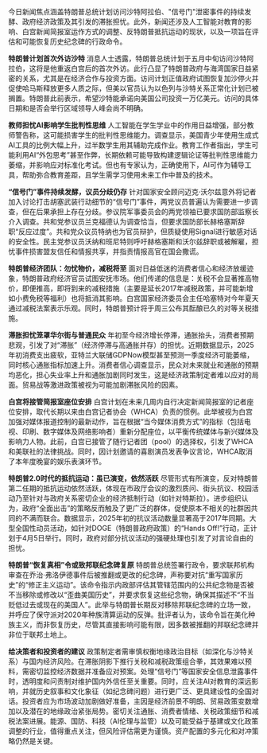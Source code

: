 今日新闻焦点涵盖特朗普总统计划访问沙特阿拉伯、"信号门"泄密事件的持续发酵、政府经济政策及其引发的滞胀担忧。此外，新闻还涉及人工智能对教育的影响、白宫新闻简报室运作方式的调整、反特朗普抵抗运动的现状，以及一项旨在评估和可能恢复历史纪念碑的行政命令。

**特朗普计划首次外访沙特**
消息人士透露，特朗普总统计划于五月中旬访问沙特阿拉伯，这将是他重返白宫后的首次外访。此行凸显了特朗普政府与海湾国家日益紧密的关系，尤其是在经济合作与投资方面。访问计划正值政府试图恢复加沙停火并促使哈马斯释放更多人质之际，但美以官员认为以色列与沙特关系正常化计划已被搁置。特朗普此前表示，希望沙特能承诺向美国公司投资一万亿美元。访问的具体日期和是否会举行区域领导人峰会尚不明确。

**教师担忧AI影响学生批判性思维**
人工智能在学生学业中的作用日益增强，部分教师警告称，这可能损害学生的批判性思维能力。调查显示，美国青少年使用生成式AI工具的比例大幅上升，过半数学生用其辅助完成作业。教育工作者指出，学生可能利用AI“外包思考”甚至作弊，长期依赖可能导致构建逻辑论证等批判性思维能力萎缩，并影响应对标准化考试。但也有专家认为，正确使用下，AI可作为辅导工具，帮助弥合教育差距，且学生需学习使用未来工作中普及的技术。

**“信号门”事件持续发酵，议员分歧仍存**
针对国家安全顾问迈克·沃尔兹意外将记者加入讨论打击胡塞武装行动细节的“信号门”事件，两党议员普遍认为需要进一步调查，但在后果承担上存在分歧。参议院军事委员会的两党领袖已要求国防部监察长介入调查。共和党参议员兰克福德认为调查恰当，但要求国防部长赫格塞斯辞职“反应过度”。共和党众议员特纳也为官员辩护，但质疑使用Signal进行敏感对话的安全性。民主党参议员沃纳和班尼特则呼吁赫格塞斯和沃尔兹辞职或被解雇，担忧事件损害盟友信任和情报共享，并指责情报高官在国会撒谎。

**特朗普经济团队：勿忧物价，减税将至**
面对日益低迷的消费者信心和经济放缓迹象，特朗普政府经济官员试图安抚市场。他们传递的信息是：关税不会显著推高物价，即便推高，即将到来的减税措施（主要是延长2017年减税政策，并可能新增如小费免税等福利）也将抵消其影响。白宫国家经济委员会主任哈塞特对今年夏天通过减税法案表示乐观。同时，特朗普预计将于周三公布其酝酿已久的对等关税措施。

**滞胀担忧笼罩华尔街与普通民众**
年初至今经济增长停滞，通胀抬头，消费者预期悲观，引发了对“滞胀”（经济停滞与高通胀并存）的担忧。近期数据显示，2025年初消费支出疲软，亚特兰大联储GDPNow模型甚至预测一季度经济可能萎缩，同时核心通胀指标加速上升。消费者信心调查显示，民众对未来就业和通胀的预期均恶化，担心失业率上升和通胀加剧同时发生，这是经济政策制定者难以应对的局面。贸易战等激进政策被视为可能加剧滞胀风险的因素。

**白宫将接管简报室座位安排**
白宫计划在未来几周内自行决定新闻简报室的记者座位安排，取代长期以来由白宫记者协会（WHCA）负责的惯例。此举被视为白宫加强对媒体报道控制的最新动作，旨在根据“当今媒体消费方式”的指标（包括电视、印刷、数字媒体及网络影响者）重新分配座位，以平衡传统媒体与新兴媒体及影响力人物。此前，白宫已接管了随行记者团（pool）的选择权，引发了WHCA和美联社的法律挑战。同时，因计划邀请的喜剧演员发表争议言论，WHCA取消了本年度晚宴的娱乐表演环节。

**特朗普2.0时代的抵抗运动：虽已演变，依然活跃**
尽管形式有所演变，反对特朗普第二任期的抵抗运动依然活跃，体现在市政厅会议的激烈质问、街头抗议、校园活动乃至针对与政府关系密切企业的经济抵制行动（如针对特斯拉）。进步组织认为，政府“全面出击”的策略反而触及了更广泛的群体，促使原本不相关的社群因共同的不满而联合。数据显示，2025年初的抗议活动数量显著高于2017年同期。大型全国性动员活动，如针对DOGE（特朗普政府政策）的“Hands Off!”行动，正计划于4月5日举行。同时，政府对部分抗议活动的强硬处理也引发了对言论自由的担忧。

**特朗普“恢复真相”令或致邦联纪念碑复原**
特朗普总统签署行政令，要求联邦机构审查在乔治·弗洛伊德事件后被推翻或更改的纪念碑，声称要对抗“重写国家历史”的“修正主义运动”。该命令指示内政部评估其管辖范围内的公共纪念物是否被不当移除或修改以“歪曲美国历史”，并要求恢复这些纪念物，确保其描述不“不当贬低过去或现在的美国人”。此举与特朗普长期反对移除邦联纪念碑的立场一致，并呼应了保守派对2020年种族清算运动的反弹。批评者认为，该命令旨在美化种族主义，而非恢复历史，尽管其直接影响可能有限，因多数被推翻的邦联纪念碑并非位于联邦土地上。

**给决策者和投资者的建议**
政策制定者需审慎权衡地缘政治目标（如深化与沙特关系）与国内经济风险。在滞胀阴影下推行关税和减税政策组合拳，其效果难以预料，需密切监控经济数据并准备应对预案。处理“信号门”等国家安全信息泄露事件时，透明度和问责制对维护国内外信任至关重要。同时，应关注AI对教育的深远影响，并就历史叙事和文化象征（如纪念碑问题）进行更广泛、更具建设性的全国对话。投资者应为市场波动加剧做好准备，主因是经济前景不明朗、贸易政策变数增加以及潜在的地缘政治紧张局势。密切关注通胀、消费者情绪、关税政策细节和减税法案进展。能源、国防、科技（AI伦理与监管）以及可能受益于基建或文化政策调整的行业，值得重点关注，但风险评估需更为谨慎。资产配置的多元化和对冲策略仍然是关键。